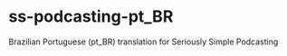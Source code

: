 ss-podcasting-pt_BR
===================

Brazilian Portuguese (pt_BR) translation for Seriously Simple Podcasting
